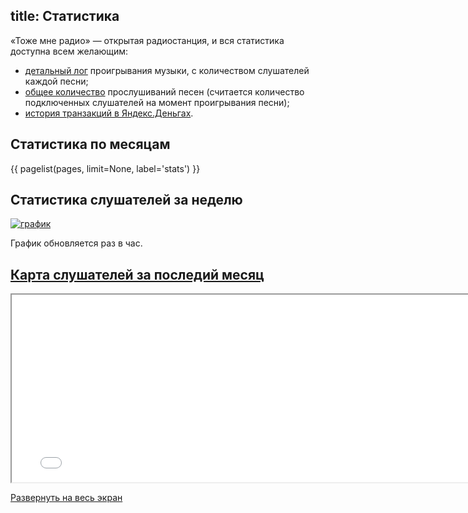 title: Статистика
---
«Тоже мне радио» — открытая радиостанция, и вся статистика доступна всем
желающим:

- [детальный лог](http://files.tmradio.net/listeners/listeners.csv) проигрывания
  музыки, с количеством слушателей каждой песни;
- [общее количество](http://files.tmradio.net/listeners/totals.csv)
  прослушиваний песен (считается количество подключенных слушателей на момент
  проигрывания песни);
- [история транзакций в Яндекс.Деньгах](/support/donate/yandex/).


## Статистика по месяцам

{{ pagelist(pages, limit=None, label='stats') }}


## Статистика слушателей за неделю

<a target="_blank" href="http://stream.tmradio.net/"><img src="http://stream.tmradio.net/listeners-site.png" alt="график"/></a>

График обновляется раз в час.


## <a class="local" href="/about/stats/#map" name="map">Карта слушателей за последий месяц</a>

<iframe id="cmap" src="/listeners/map/" width="780" height="300"></iframe>

[Развернуть на весь экран](/listeners/map/)
